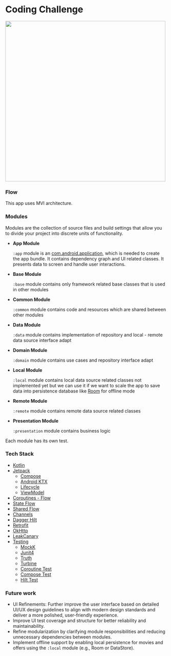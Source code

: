 # Coding Challenge

<img src="https://miro.medium.com/max/4800/1*D1EvAeK74Gry46JMZM4oOQ.png" width="500">

### Flow
This app uses MVI architecture.

### Modules
Modules are the collection of source files and build settings that allow you to divide your project into discrete units of functionality.

- **App Module**

  `:app` module is an [com.android.application](https://developer.android.com/studio/projects/android-library), which is needed to create the app bundle. It contains dependency graph and UI related classes. It presents data to screen and handle user interactions.

- **Base Module**

  `:base` module contains only framework related base classes that is used in other modules

- **Common Module**

  `:common` module contains code and resources which are shared between other modules

- **Data Module**

  `:data` module contains implementation of repository and local - remote data source interface adapt

- **Domain Module**

  `:domain` module contains use cases and repository interface adapt

- **Local Module**

  `:local` module contains local data source related classes not implemented yet but we can use it if we want to scale the app to save data into persistence database like [Room](https://developer.android.com/training/data-storage/room) for offline mode

- **Remote Module**

  `:remote` module contains remote data source related classes

- **Presentation Module**

  `:presentation` module contains business logic

Each module has its own test.

### Tech Stack
- [Kotlin](https://kotlinlang.org)
- [Jetpack](https://developer.android.com/jetpack)
  * [Compose](https://developer.android.com/jetpack/compose)
  * [Android KTX](https://developer.android.com/kotlin/ktx)
  * [Lifecycle](https://developer.android.com/topic/libraries/architecture/lifecycle)
  * [ViewModel](https://developer.android.com/topic/libraries/architecture/viewmodel)
- [Coroutines - Flow](https://kotlinlang.org/docs/reference/coroutines/flow.html)
- [State Flow](https://developer.android.com/kotlin/flow/stateflow-and-sharedflow)
- [Shared Flow](https://developer.android.com/kotlin/flow/stateflow-and-sharedflow)
- [Channels](https://kotlinlang.org/docs/channels.html#channel-basics)
- [Dagger Hilt](https://dagger.dev/hilt/)
- [Retrofit](https://square.github.io/retrofit/)
- [OkHttp](https://github.com/square/okhttp)
- [LeakCanary](https://square.github.io/leakcanary/)
- [Testing](https://developer.android.com/training/testing/fundamentals)
  * [MockK](https://mockk.io/)
  * [Junit4](https://junit.org/junit4/)
  * [Truth](https://github.com/google/truth)
  * [Turbine](https://github.com/cashapp/turbine)
  * [Coroutine Test](https://kotlin.github.io/kotlinx.coroutines/kotlinx-coroutines-test)
  * [Compose Test](https://developer.android.com/develop/ui/compose/testing)
  * [Hilt Test](https://developer.android.com/training/dependency-injection/hilt-testing)

### Future work
- UI Refinements: Further improve the user interface based on detailed UI/UX design guidelines to align with modern design standards and deliver a more polished, user-friendly experience.
- Improve UI test coverage and structure for better reliability and maintainability.
- Refine modularization by clarifying module responsibilities and reducing unnecessary dependencies between modules.
- Implement offline support by enabling local persistence for movies and offers using the `:local` module (e.g., Room or DataStore).